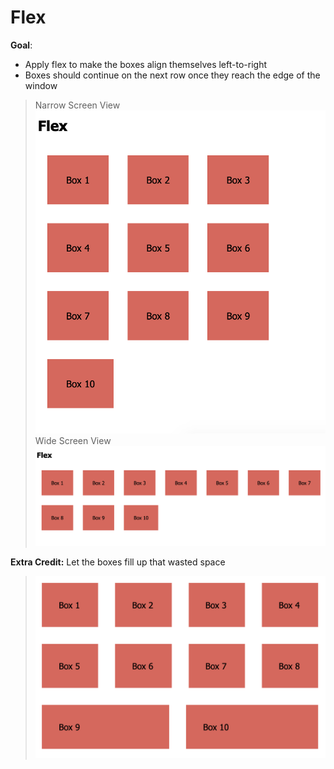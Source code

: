 # Flex

**Goal**:

- Apply flex to make the boxes align themselves left-to-right
- Boxes should continue on the next row once they reach the edge of the window

> Narrow Screen View
> ![flex target 1](./flex_1.png)
> Wide Screen View
> ![flex target 2](./flex_2.png)

**Extra Credit:** Let the boxes fill up that wasted space

> ![flex target extra credit](./flex_3.png)
